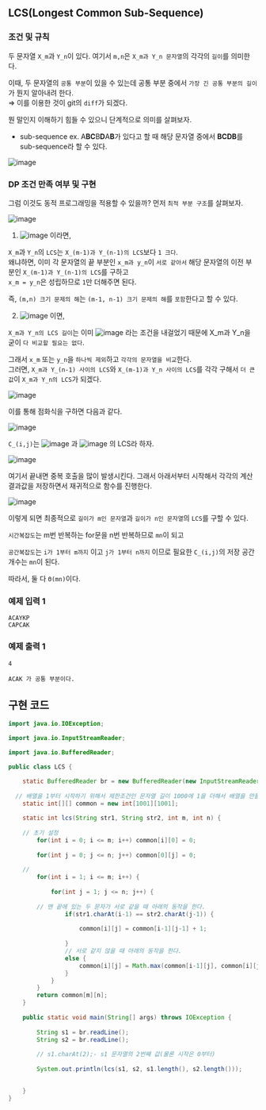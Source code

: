 ## LCS(Longest Common Sub-Sequence) 

### 조건 및 규칙

두 문자열 `X_m`과 `Y_n`이 있다. 여기서 `m,n`은 `X_m과 Y_n 문자열`의 각각의 `길이`를 의미한다.

이때, 두 문자열의 `공통 부분`이 있을 수 있는데 공통 부분 중에서 `가장 긴 공통 부분의 길이`가 뭔지 알아내려 한다.  
⇒ 이를 이용한 것이 git의 `diff`가 되겠다.

뭔 말인지 이해하기 힘들 수 있으니 단계적으로 의미를 살펴보자.
- sub-sequence
ex. A**BC**B**D**A**B**가 있다고 할 때 해당 문자열 중에서 **BCDB**를 sub-sequence라 할 수 있다.

![image](https://user-images.githubusercontent.com/64796257/150727452-04096e11-1fc8-4d58-a178-faf3b501167e.png)

### DP 조건 만족 여부 및 구현

그럼 이것도 동적 프로그래밍을 적용할 수 있을까? 먼저 `최적 부분 구조`를 살펴보자.

![image](https://user-images.githubusercontent.com/64796257/150727486-47a98848-885b-42b8-8341-6b303cd075e2.png)

1) ![image](https://user-images.githubusercontent.com/64796257/150727494-5b99ca05-e829-4088-82d3-efb534486055.png)
이라면, 

`X_m`과 `Y_n`의 `LCS`는 `X_(m-1)과 Y_(n-1)의 LCS`보다 `1 크다`.  
왜냐하면, 이미 각 문자열의 끝 부분인 `x_m과 y_n`이 `서로 같아서` 해당 문자열의 이전 부분인 `X_(m-1)과 Y_(n-1)의 LCS`를 구하고  
`x_m = y_n`은 성립하므로 `1`만 더해주면 된다.

즉, `(m,n) 크기 문제의 해`는 `(m-1, n-1) 크기 문제의 해`를 `포함`한다고 할 수 있다.

2) ![image](https://user-images.githubusercontent.com/64796257/150727670-94e5c4ed-06d4-4a91-a933-527aacd75c32.png)
이면, 

`X_m과 Y_n의 LCS 길이`는 이미 ![image](https://user-images.githubusercontent.com/64796257/150727721-6435611f-b1a5-4856-8d97-58d60d62ffc0.png)
라는 조건을 내걸었기 때문에 X_m과 Y_n을 굳이 `다 비교할 필요는 없다`. 

그래서 `x_m` 또는 `y_n`을 `하나씩 제외`하고 `각각의 문자열을 비교`한다.  
그러면, `X_m과 Y_(n-1) 사이의 LCS`와 `X_(m-1)과 Y_n 사이의 LCS`를 각각 구해서 `더 큰 값`이 `X_m과 Y_n의 LCS`가 되겠다.

![image](https://user-images.githubusercontent.com/64796257/150727818-a0746e29-7712-47fe-b3c9-ab31090bbf34.png)

이를 통해 점화식을 구하면 다음과 같다.

![image](https://user-images.githubusercontent.com/64796257/150727883-21ec6a68-b1a0-4c5d-9564-838f80880f71.png)

`C_(i,j)`는 ![image](https://user-images.githubusercontent.com/64796257/150727900-032d60b1-9983-4dd2-9246-62a6c57f244b.png) 과 ![image](https://user-images.githubusercontent.com/64796257/150727911-3a751ad1-538d-464e-b2ae-54ca76084901.png)
의 LCS라 하자.

![image](https://user-images.githubusercontent.com/64796257/150728002-c03ae0bc-a6f8-4612-b581-27decec21ab9.png)

여기서 끝내면 중복 호출을 많이 발생시킨다. 그래서 아래서부터 시작해서 각각의 계산 결과값을 저장하면서 재귀적으로 함수를 진행한다.

![image](https://user-images.githubusercontent.com/64796257/150728046-e66e9610-b721-4c1b-9bd6-efaa9cd51047.png)

이렇게 되면 최종적으로 `길이가 m인 문자열`과 `길이가 n인 문자열`의 `LCS`를 구할 수 있다. 

`시간복잡도`는 m번 반복하는 for문을 n번 반복하므로 `mn`이 되고

`공간복잡도`는 `i가 1부터 m까지` 이고 `j가 1부터 n까지` 이므로 필요한 `C_(i,j)`의 저장 공간개수는 `mn`이 된다.

따라서, 둘 다 `Θ(mn)`이다.

### 예제 입력 1 

```
ACAYKP
CAPCAK
```

### 예제 출력 1

```
4

ACAK 가 공통 부분이다.
```


## 구현 코드 

``` java
import java.io.IOException;

import java.io.InputStreamReader;

import java.io.BufferedReader;

public class LCS {

	static BufferedReader br = new BufferedReader(new InputStreamReader(System.in));
	
  // 배열을 1부터 시작하기 위해서 제한조건인 문자열 길이 1000에 1을 더해서 배열을 만들어놨다.
	static int[][] common = new int[1001][1001];
	
	static int lcs(String str1, String str2, int m, int n) {
		
    // 초기 설정
		for(int i = 0; i <= m; i++) common[i][0] = 0;
		
		for(int j = 0; j <= n; j++) common[0][j] = 0;
		
    // 
		for(int i = 1; i <= m; i++) {
			
			for(int j = 1; j <= n; j++) {
				
        // 맨 끝에 있는 두 문자가 서로 같을 때 아래의 동작을 한다.
				if(str1.charAt(i-1) == str2.charAt(j-1)) {
					
					common[i][j] = common[i-1][j-1] + 1;
					
				}
				// 서로 같지 않을 때 아래의 동작을 한다.
				else {
					common[i][j] = Math.max(common[i-1][j], common[i][j-1]);
				}
			}
		}
		return common[m][n];
	}
	
	public static void main(String[] args) throws IOException {
	
		String s1 = br.readLine();
		String s2 = br.readLine();
		
		// s1.charAt(2);- s1 문자열의 2번째 값(물론 시작은 0부터)
		
		System.out.println(lcs(s1, s2, s1.length(), s2.length()));
		

	}
}

```
